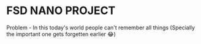 # FSD NANO PROJECT

Problem - In this today's world people can't remember all things (Specially the important one gets forgetten earlier 😂)
